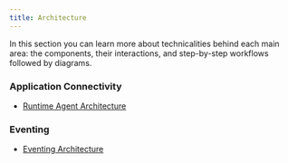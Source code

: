 ```yaml
---
title: Architecture
---
```


In this section you can learn more about technicalities behind each main area: the components, their interactions, and step-by-step workflows followed by diagrams.

### Application Connectivity

* [Runtime Agent Architecture](ra-01-runtime-agent-workflow.md)

### Eventing

* [Eventing Architecture](evnt-01-architecture.md)
